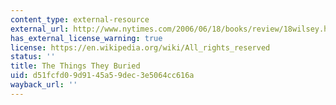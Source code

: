```yaml
---
content_type: external-resource
external_url: http://www.nytimes.com/2006/06/18/books/review/18wilsey.html?_r=1&oref=slogin
has_external_license_warning: true
license: https://en.wikipedia.org/wiki/All_rights_reserved
status: ''
title: The Things They Buried
uid: d51fcfd0-9d91-45a5-9dec-3e5064cc616a
wayback_url: ''
---
```

